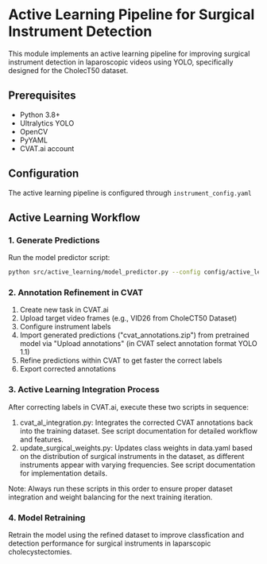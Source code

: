 # Active Learning Pipeline for Surgical Instrument Detection

This module implements an active learning pipeline for improving surgical instrument detection in laparoscopic videos using YOLO, specifically designed for the CholecT50 dataset.

## Prerequisites

- Python 3.8+
- Ultralytics YOLO
- OpenCV
- PyYAML
- CVAT.ai account

## Configuration

The active learning pipeline is configured through `instrument_config.yaml`

## Active Learning Workflow

### 1. Generate Predictions

Run the model predictor script:

```bash
python src/active_learning/model_predictor.py --config config/active_learning/instrument_config.yaml
```

### 2. Annotation Refinement in CVAT

1. Create new task in CVAT.ai
2. Upload target video frames (e.g., VID26 from CholeCT50 Dataset)
3. Configure instrument labels
4. Import generated predictions ("cvat_annotations.zip") from pretrained model via "Upload annotations" (in CVAT select annotation format YOLO 1.1)
5. Refine predictions within CVAT to get faster the correct labels
6. Export corrected annotations

### 3. Active Learning Integration Process
After correcting labels in CVAT.ai, execute these two scripts in sequence:

1. cvat_al_integration.py: Integrates the corrected CVAT annotations back into the training dataset. See script documentation for detailed workflow and features.
2. update_surgical_weights.py: Updates class weights in data.yaml based on the distribution of surgical instruments in the dataset, as different instruments appear with varying frequencies. See script documentation for implementation details.

Note: Always run these scripts in this order to ensure proper dataset integration and weight balancing for the next training iteration.


### 4. Model Retraining

Retrain the model using the refined dataset to improve classfication and detection performance for surgical instruments in laparscopic cholecystectomies. 
